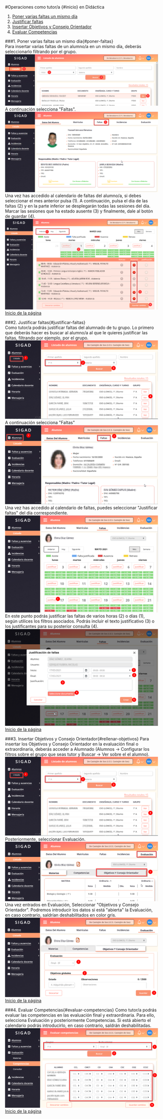 #Operaciones como tutor/a {#inicio} en Didáctica
1. [Poner varias faltas un mismo día](#poner-faltas) 
2. [Justificar faltas](#justificar-faltas)  
3. [Insertar Objetivos y Consejo Orientador](#rellenar-objetivos)   
4. [Evaluar Competencias](#evaluar-competencias)  
 
###1. Poner varias faltas un mismo día{#poner-faltas}  
Para insertar varias faltas de un alumno/a en un mismo día, deberás seleccionarlo filtrando por el grupo.    
![Poner faltas 1](https://raw.githubusercontent.com/catedu/curso-basico-sigad/master/img/didactica/tutor/poner_faltas/1_poner_faltas.png)  
A continuación selecciona "Faltas".   
![Poner faltas 2](https://raw.githubusercontent.com/catedu/curso-basico-sigad/master/img/didactica/tutor/poner_faltas/2_poner_faltas.png)  
Una vez has accedido al calendario de faltas del alumno/a, si debes seleccionar el mes anterior pulsa (1). A continuación, pulsa el día de las faltas (2) y en la parte inferior se desplegarán todas las sesiones del día. Marcar las sesiones que ha estado ausente (3) y finalmente, dale al botón de guardar (4).    
![Poner faltas 3](https://raw.githubusercontent.com/catedu/curso-basico-sigad/master/img/didactica/tutor/poner_faltas/3_poner_faltas.png)  
[Inicio de la página](#inicio)

###2. Justificar faltas{#justificar-faltas}  
Como tutor/a podrás justificar faltas del alumnado de tu grupo. Lo primero que deberás hacer es buscar al alumno/a al que le quieres justificar las faltas, filtrando por ejemplo, por el grupo.    
![Justificar faltas 1](https://raw.githubusercontent.com/catedu/curso-basico-sigad/master/img/didactica/tutor/justificar_faltas/1_justificar_faltas.png)  
A continuación selecciona "Faltas"   
![Justificar faltas 2](https://raw.githubusercontent.com/catedu/curso-basico-sigad/master/img/didactica/tutor/justificar_faltas/2_justificar_faltas.png)  
Una vez has accedido al calendario de faltas, puedes seleccionar "Justificar faltas" del día correspondiente.
![Justificar faltas 3](https://raw.githubusercontent.com/catedu/curso-basico-sigad/master/img/didactica/tutor/justificar_faltas/3_justificar_faltas.png)  
En este punto podrás justificar las faltas de varios horas (2) o días (1), según utilices los filtros asociados. Podrás incluir el texto justificativo (3) o los justificantes para su posterior consulta (4).  
![Justificar faltas 4](https://raw.githubusercontent.com/catedu/curso-basico-sigad/master/img/didactica/tutor/justificar_faltas/4_justificar_faltas.png)  
[Inicio de la página](#inicio)

###3. Insertar Objetivos y Consejo Orientador{#rellenar-objetivos} 
Para insertar los Objetivos y Consejo Orientador en la evaluación final o extraordinaria, deberás acceder a Alumnado (Alumnos -> Configurar los filtros sobre el grupo que seas tutor y Buscar -> Ver sobre el el alumno).
![Justificar faltas 1](https://raw.githubusercontent.com/catedu/curso-basico-sigad/master/img/didactica/tutor/objetivos_consejo/1_objetivos_consejo.png)  
Posteriormente, seleccionar Evaluación.
![Justificar faltas 2](https://raw.githubusercontent.com/catedu/curso-basico-sigad/master/img/didactica/tutor/objetivos_consejo/2_objetivos_consejo.png)  
Una vez entrados en Evaluación, Seleccionar "Objetivos y Consejo Orientador". Podremos introducir los datos si está "abierta" la Evaluación, en caso contrario, saldrían deshabilitados en color gris.
![Justificar faltas 3](https://raw.githubusercontent.com/catedu/curso-basico-sigad/master/img/didactica/tutor/objetivos_consejo/3_objetivos_consejo.png)  
[Inicio de la página](#inicio)

###4. Evaluar Competencias{#evaluar-competencias} 
Como tutor/a podrás evaluar las competencias en las evaluación final y extraordinaria. Para ello, selecciona Evaluación y posteriormente Competencias. Si está abierto el calendario podrás introducirlo, en caso contrario, saldrán deshabilitadas.
![Evaluar competencias](https://raw.githubusercontent.com/catedu/curso-basico-sigad/master/img/didactica/tutor/evaluar_competencias/evaluar_competencias.png)  
[Inicio de la página](#inicio)